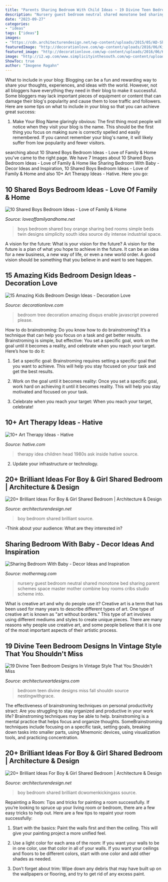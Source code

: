 ```yaml
---
title: "Parents Sharing Bedroom With Child Ideas ~ 19 Divine Teen Bedroom Designs In Vintage Style That You Shouldn&#039;t Miss"
description: "Nursery guest bedroom neutral shared monotone bed sharing parent schemes space master mother combine boy rooms cribs studio scheme into"
date: "2023-09-27"
categories:
- "ideas"
tags: ["ideas"]
images:
- "https://cdn.architecturendesign.net/wp-content/uploads/2015/05/AD-Shared-Bedroom-Boy-Girl-7.jpg"
featuredImage: "http://decorationlove.com/wp-content/uploads/2016/06/Kids-Tree-House-Bedroom-Design.jpg"
featured_image: "http://decorationlove.com/wp-content/uploads/2016/06/Kids-Tree-House-Bedroom-Design.jpg"
image: "http://i2.wp.com/www.simplicityinthesouth.com/wp-content/uploads/2012/10/Boys-orange-and-blue-shared-bedroom-by-Simplicity-In-The-South..jpg?resize=600%2C823"
ShowToc: true
author: "Imogene Rogahn"
---
```



What to include in your blog:
Blogging can be a fun and rewarding way to share your thoughts, experiences, and ideas with the world. However, not all bloggers have everything they need in their blog to make it successful. Some bloggers may lack important pieces of equipment or content that can damage their blog's popularity and cause them to lose traffic and followers. Here are some tips on what to include in your blog so that you can achieve great success:
1. Make Your Blog Name glaringly obvious: The first thing most people will notice when they visit your blog is the name. This should be the first thing you focus on making sure is correctly spelled and easily remembered. If you cannot remember your blog's name, it will likely suffer from low popularity and fewer visitors.


	

		
searching about 10 Shared Boys Bedroom Ideas - Love of Family &amp; Home you've came to the right page. We have 7 Images about 10 Shared Boys Bedroom Ideas - Love of Family &amp; Home like Sharing Bedroom With Baby - Decor Ideas and Inspiration, 10 Shared Boys Bedroom Ideas - Love of Family &amp; Home and also 10+ Art Therapy Ideas - Hative. Here you go:
		
    
## 10 Shared Boys Bedroom Ideas - Love Of Family &amp; Home

<img loading=lazy src="http://i2.wp.com/www.simplicityinthesouth.com/wp-content/uploads/2012/10/Boys-orange-and-blue-shared-bedroom-by-Simplicity-In-The-South..jpg?resize=600%2C823" onerror="this.onerror=null;this.src='https://tse2.mm.bing.net/th?id=OIP.zOwY57pwSKqV-FbLOIpHVQHaKK&amp;pid=15.1';" alt="10 Shared Boys Bedroom Ideas - Love of Family &amp; Home">

_Source: loveoffamilyandhome.net_

>boys bedroom shared boy orange sharing bed rooms simple beds twin designs simplicity south idea source diy intense industrial space. 

	

A vision for the future: What is your vision for the future?
A vision for the future is a plan of what you hope to achieve in the future. It can be an idea for a new business, a new way of life, or even a new world order. A good vision should be something that you believe in and want to see happen.

    
## 15 Amazing Kids Bedroom Design Ideas - Decoration Love

<img loading=lazy src="http://decorationlove.com/wp-content/uploads/2016/06/Kids-Tree-House-Bedroom-Design.jpg" onerror="this.onerror=null;this.src='https://tse4.mm.bing.net/th?id=OIP.6nlJZ4CgY2izbkcxYGy8GQHaLF&amp;pid=15.1';" alt="15 Amazing Kids Bedroom Design Ideas - Decoration Love">

_Source: decorationlove.com_

>bedroom tree decoration amazing disqus enable javascript powered please. 

	

How to do brainstroming:
Do you know how to do brainstroming? It’s a technique that can help you focus on a task and get better results. Brainstroming is simple, but effective: You set a specific goal, work on the goal until it becomes a reality, and celebrate when you reach your target. Here’s how to do it: 
1. Set a specific goal: Brainstroming requires setting a specific goal that you want to achieve. This will help you stay focused on your task and get the best results. 

2. Work on the goal until it becomes reality: Once you set a specific goal, work hard on achieving it until it becomes reality. This will help you stay motivated and focused on your task. 

3. Celebrate when you reach your target: When you reach your target, celebrate!

    
## 10+ Art Therapy Ideas - Hative

<img loading=lazy src="https://hative.com/wp-content/uploads/2014/05/art-therapy-ideas/9-art-therapy-ideas.jpg" onerror="this.onerror=null;this.src='https://tse3.mm.bing.net/th?id=OIP.5d_62XXxTo4EzanO0V8x1AHaLO&amp;pid=15.1';" alt="10+ Art Therapy Ideas - Hative">

_Source: hative.com_

>therapy idea children head 1980s ask inside hative source. 

	

2. Update your infrastructure or technology.

    
## 20+ Brilliant Ideas For Boy &amp; Girl Shared Bedroom | Architecture &amp; Design

<img loading=lazy src="https://cdn.architecturendesign.net/wp-content/uploads/2015/05/AD-Shared-Bedroom-Boy-Girl-5.jpg" onerror="this.onerror=null;this.src='https://tse3.mm.bing.net/th?id=OIP.xWioxVsrt_AxebBzXsFbYQHaE4&amp;pid=15.1';" alt="20+ Brilliant Ideas For Boy &amp; Girl Shared Bedroom | Architecture &amp; Design">

_Source: architecturendesign.net_

>boy bedroom shared brilliant source. 

	

-Think about your audience: What are they interested in?

    
## Sharing Bedroom With Baby - Decor Ideas And Inspiration

<img loading=lazy src="https://www.mothermag.com/wp-content/uploads/2014/08/Via-Onto-Baby.jpg" onerror="this.onerror=null;this.src='https://tse1.mm.bing.net/th?id=OIP.QR7jiiMD0ctEW_Edu-4EgQHaLH&amp;pid=15.1';" alt="Sharing Bedroom With Baby - Decor Ideas and Inspiration">

_Source: mothermag.com_

>nursery guest bedroom neutral shared monotone bed sharing parent schemes space master mother combine boy rooms cribs studio scheme into. 

	

What is creative art and why do people use it?
Creative art is a term that has been used for many years to describe different types of art. One type of creative art is known as "art without borders." This type of art involves using different mediums and styles to create unique pieces. There are many reasons why people use creative art, and some people believe that it is one of the most important aspects of their artistic process.

    
## 19 Divine Teen Bedroom Designs In Vintage Style That You Shouldn&#039;t Miss

<img loading=lazy src="http://www.architectureartdesigns.com/wp-content/uploads/2016/10/9-12.jpg" onerror="this.onerror=null;this.src='https://tse1.mm.bing.net/th?id=OIP.kbZRmAX_5UBwOcwluDzlPwHaLH&amp;pid=15.1';" alt="19 Divine Teen Bedroom Designs In Vintage Style That You Shouldn&#039;t Miss">

_Source: architectureartdesigns.com_

>bedroom teen divine designs miss fall shouldn source nestingwithgrace. 

	

The effectiveness of brainstroming techniques on personal productivity
stract:
Are you struggling to stay organized and productive in your work life? Brainstroming techniques may be able to help. brainstroming is a mental practice that helps focus and organize thoughts. SomeBrainstroming techniques include focusing on a specific task, setting goals, breaking down tasks into smaller parts, using Mnemonic devices, using visualization tools, and practicing concentration.

    
## 20+ Brilliant Ideas For Boy &amp; Girl Shared Bedroom | Architecture &amp; Design

<img loading=lazy src="https://cdn.architecturendesign.net/wp-content/uploads/2015/05/AD-Shared-Bedroom-Boy-Girl-7.jpg" onerror="this.onerror=null;this.src='https://tse1.mm.bing.net/th?id=OIP.B3b8984uJoQWMVXAnZo5eAHaE8&amp;pid=15.1';" alt="20+ Brilliant Ideas For Boy &amp; Girl Shared Bedroom | Architecture &amp; Design">

_Source: architecturendesign.net_

>boy bedroom shared brilliant dcwomenkickingass source. 

	

Repainting a Room: Tips and tricks for painting a room successfully.
If you’re looking to spruce up your living room or bedroom, there are a few easy tricks to help out. Here are a few tips to repaint your room successfully:
1) Start with the basics: Paint the walls first and then the ceiling. This will give your painting project a more unified feel.

2) Use a light color for each area of the room: If you want your walls to be in one color, use that color in all of your walls. If you want your ceilings and floors to be different colors, start with one color and add other shades as needed.

3) Don’t forget about trim: Wipe down any debris that may have built up on the wallpapers or flooring, and try to get rid of any excess paint.

